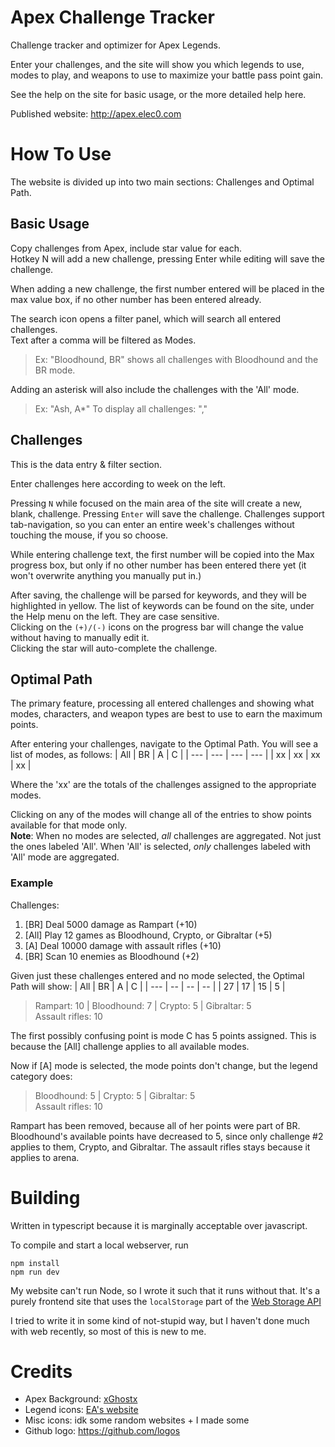 # Apex Challenge Tracker
Challenge tracker and optimizer for Apex Legends.

Enter your challenges, and the site will show you which legends to use, modes to play, and weapons to use to maximize your battle pass point gain.

See the help on the site for basic usage, or the more detailed help here.

Published website: http://apex.elec0.com

# How To Use
The website is divided up into two main sections: Challenges and Optimal Path.

## Basic Usage
Copy challenges from Apex, include star value for each.  
Hotkey N will add a new challenge, pressing Enter while editing will save the challenge.

When adding a new challenge, the first number entered will be placed in the max value box, if no other number has been entered already.

The search icon opens a filter panel, which will search all entered challenges.  
Text after a comma will be filtered as Modes. 
> Ex: "Bloodhound, BR" shows all challenges with Bloodhound and the BR mode.
> 
Adding an asterisk will also include the challenges with the 'All' mode. 
> Ex: "Ash, A*"
To display all challenges:
> ","

## Challenges 
This is the data entry & filter section. 

Enter challenges here according to week on the left. 

Pressing `N` while focused on the main area of the site will create a new, blank, challenge. 
Pressing `Enter` will save the challenge.
Challenges support tab-navigation, so you can enter an entire week's challenges without touching the mouse,
if you so choose.

While entering challenge text, the first number will be copied into the Max progress box, but only if
no other number has been entered there yet (it won't overwrite anything you manually put in.)

After saving, the challenge will be parsed for keywords, and they will be highlighted in yellow. The list of keywords
can be found on the site, under the Help menu on the left. They are case sensitive.  
Clicking on the `(+)/(-)` icons on the progress bar will change the
value without having to manually edit it.  
Clicking the star will auto-complete the challenge.

## Optimal Path
The primary feature, processing all entered challenges and showing what modes, characters, and weapon types are best to use to earn the maximum points.

After entering your challenges, navigate to the Optimal Path. You will see a list of modes, as follows:
| All | BR | A | C |
| --- | --- | --- | --- |
| xx | xx | xx | xx |

Where the 'xx' are the totals of the challenges assigned to the appropriate modes.

Clicking on any of the modes will change all of the entries to show points available for that mode only.  
**Note**: When no modes are selected, *all* challenges are aggregated. Not just the ones labeled 'All'. When 'All' is selected, *only* challenges labeled with 'All' mode are aggregated.

### **Example**
Challenges:
1. [BR] Deal 5000 damage as Rampart (+10)
2. [All] Play 12 games as Bloodhound, Crypto, or Gibraltar (+5)
3. [A] Deal 10000 damage with assault rifles (+10)
4. [BR] Scan 10 enemies as Bloodhound (+2)

Given just these challenges entered and no mode selected, the Optimal Path will show:
| All | BR | A  | C  |
| --- | -- | -- | -- |
| 27  | 17 | 15 | 5  |

> Rampart: 10 | Bloodhound: 7 | Crypto: 5 | Gibraltar: 5  
Assault rifles: 10

The first possibly confusing point is mode C has 5 points assigned. This is because the [All] challenge applies to all available modes.  

Now if [A] mode is selected, the mode points don't change, but the legend category does:

> Bloodhound: 5 | Crypto: 5 | Gibraltar: 5  
Assault rifles: 10

Rampart has been removed, because all of her points were part of BR. Bloodhound's available points have decreased to 5, since only challenge #2 applies to them, Crypto, and Gibraltar. The assault rifles stays because it applies to arena.

# Building
Written in typescript because it is marginally acceptable over javascript.

To compile and start a local webserver, run
```
npm install
npm run dev
```

My website can't run Node, so I wrote it such that it runs without that. It's a purely frontend site that uses the `localStorage` part of the [Web Storage API](https://developer.mozilla.org/en-US/docs/Web/API/Web_Storage_API)

I tried to write it in some kind of not-stupid way, but I haven't done much with web recently, so most of this is new to me.

# Credits
* Apex Background: [xGhostx](https://wall.alphacoders.com/big.php?i=992033)  
* Legend icons: [EA's website](https://www.ea.com/games/apex-legends/about/characters)
* Misc icons: idk some random websites + I made some
* Github logo: https://github.com/logos